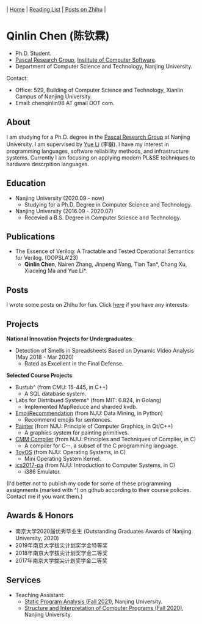 | [Home](index.md) | [Reading List](reading-list.md) | [Posts on Zhihu](https://www.zhihu.com/people/QinlinChen/posts) |

# Qinlin Chen (陈钦霖)

- Ph.D. Student.
- [Pascal Research Group](https://pascal-group.bitbucket.io/), [Institute of Computer Software](https://cs.nju.edu.cn/ics/).
- Department of Computer Science and Technology, Nanjing University.

Contact:
- Office: 529, Building of Computer Science and Technology, Xianlin Campus of Nanjing University.
- Email: chenqinlin98 AT gmail DOT com.

## About

I am studying for a Ph.D. degree in the [Pascal Research Group](https://pascal-group.bitbucket.io/) at Nanjing University. I am supervised by [Yue Li](https://yuelee.bitbucket.io/) (李樾). I have my interest in programming languages, software reliability methods, and infrastructure systems. Currently I am focusing on applying modern PL&SE techniques to hardware descrpition languages.

## Education

- Nanjing University (2020.09 - now)
  - Studying for a Ph.D. Degree in Computer Science and Technology.
- Nanjing University (2016.09 - 2020.07)
  - Recevied a B.S. Degree in Computer Science and Technology.

## Publications

- The Essence of Verilog: A Tractable and Tested Operational Semantics for Verilog. (OOPSLA'23)
  - **Qinlin Chen**, Nairen Zhang, Jinpeng Wang, Tian Tan\*, Chang Xu, Xiaoxing Ma and Yue Li\*.

## Posts

I wrote some posts on Zhihu for fun. Click [here](https://www.zhihu.com/people/QinlinChen/posts) if you have any interests.

## Projects

**National Innovation Projects for Undergraduates**:
- Detection of Smells in Spreadsheets Based on Dynamic Video Analysis (May 2018 - Mar 2020)
  - Rated as Excellent in the Final Defense.
  
**Selected Course Projects**:
- Bustub^ (from CMU: 15-445, in C++)
  - A SQL database system. 
- Labs for Distribued Systems^ (from MIT: 6.824, in Golang)
  - Implemented MapReduce and sharded kvdb.
- [EmojiRecommendation](https://github.com/QinlinChen/EmojiRecommendation) (from NJU: Data Mining, in Python)
  - Recommend emojis for sentences.
- [Painter](https://github.com/QinlinChen/Painter) (from NJU: Principle of Computer Graphics, in Qt/C++)
  - A graphics system for painting primitives.
- [CMM Compiler](https://github.com/QinlinChen/cmm-compiler) (from NJU: Principles and Techniques of Compiler, in C)
  - A compiler for C--, a subset of the C programming language.
- [ToyOS](https://github.com/QinlinChen/ToyOS) (from NJU: Operating Systems, in C)
  - Mini Operating System Kernel.
- [ics2017-pa](https://github.com/QinlinChen/ics2017-pa) (from NJU: Introduction to Computer Systems, in C)
  - i386 Emulator.

(I'd better not to publish my code for some of these programming assignments (marked with ^) on github according to their course policies. Contact me if you want them.)

## Awards & Honors

- 南京大学2020届优秀毕业生 (Outstanding Graduates Awards of Nanjing University, 2020)
- 2019年南京大学拔尖计划奖学金特等奖
- 2018年南京大学拔尖计划奖学金二等奖
- 2017年南京大学拔尖计划奖学金二等奖

## Services

- Teaching Assistant:
  - [Static Program Analysis (Fall 2021)](https://pascal-group.bitbucket.io/teaching.html), Nanjing University.
  - [Structure and Interpretation of Computer Programs (Fall 2020)](https://nju-sicp.bitbucket.io/), Nanjing University.

